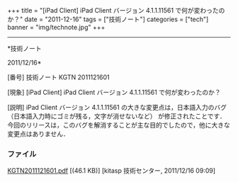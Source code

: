 ﻿+++
title = "[iPad Client] iPad Client バージョン 4.1.1.11561 で何が変わったのか？"
date = "2011-12-16"
tags = ["技術ノート"]
categories = ["tech"]
banner = "img/technote.jpg"
+++

-----------------------------------------------------------------------------------------------------------------------------

*技術ノート

2011/12/16*


[番号]
技術ノート KGTN 2011121601

[現象]
[iPad Client] iPad Client バージョン 4.1.1.11561 で何が変わったのか？

[説明]
iPad Client バージョン 4.1.1.11561 の大きな変更点は，日本語入力のバグ
（日本語入力時にゴミが残る，文字が消せないなど）
が修正されたことです．今回のリリースは，このバグを解消することが主な目的でしたので，他に大きな変更点はありません．


### ファイル

 
 


[KGTN2011121601.pdf](http://techreport.kitasp.net/attachments/download/757/KGTN2011121601.pdf)
 [(46.1 KB)] [kitasp 技術センター, 2011/12/16
09:09]


 


 

